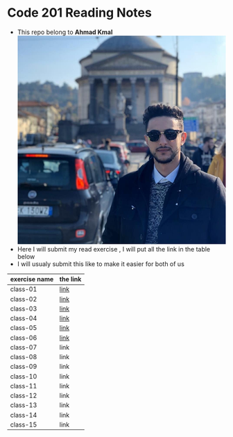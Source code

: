 # Code 201 Reading Notes
* This repo belong to **Ahmad Kmal**
![ahmad kmal](76638483_10219918505896882_4825513838591868928_n.jpg)
* Here I will submit my read exercise , I will put all the link in the table below 
* I will usualy submit this like to make it easier for both of us 


|exercise name | the link     | 
|--------------|--------------|
|class-01      | [link](https://ahmadkmal.github.io/reading-notes/class-01)            |     
|class-02      |  [link](https://ahmadkmal.github.io/reading-notes/class-02)           |
|class-03      |  [link](https://ahmadkmal.github.io/reading-notes/class-03)           |
|class-04      |  [link](https://ahmadkmal.github.io/reading-notes/class-04)           |
|class-05      |  [link](https://ahmadkmal.github.io/reading-notes/class-05)           |
|class-06      |  [link](https://ahmadkmal.github.io/reading-notes/class-06)           |
|class-07      |  link        |
|class-08      |  link        |
|class-09      |  link        |  
|class-10      |  link        |
|class-11      |  link        |
|class-12      |  link        |
|class-13      |  link        |
|class-14      |  link        |
|class-15      |  link        | 
